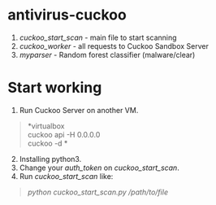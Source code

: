 # antivirus-cuckoo

1. *cuckoo_start_scan* - main file to start scanning
2. *cuckoo_worker* - all requests to Cuckoo Sandbox Server
3. *myparser* - Random forest classifier (malware/clear)

# Start working

1. Run Cuckoo Server on another VM.

> *virtualbox  
> cuckoo api -H 0.0.0.0  
> cuckoo -d  *

2. Installing python3.
3. Change your *auth_token* on *cuckoo_start_scan*.
4. Run *cuckoo_start_scan* like:

> *python cuckoo_start_scan.py /path/to/file <ip> <port>*
